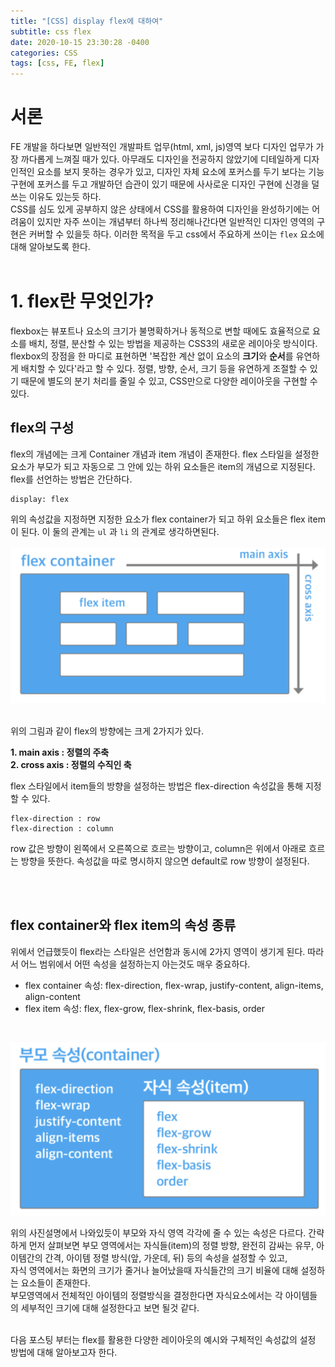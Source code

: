 ```yaml
---
title: "[CSS] display flex에 대하여"
subtitle: css flex
date: 2020-10-15 23:30:28 -0400
categories: CSS 
tags: [css, FE, flex]
---
```


# 서론

FE 개발을 하다보면 일반적인 개발파트 업무(html, xml, js)영역 보다 디자인 업무가 가장 까다롭게 느껴질 때가 있다. 아무래도 디자인을 전공하지 않았기에 디테일하게 디자인적인 요소를 보지 못하는 경우가 있고, 디자인 자체 요소에 포커스를 두기 보다는 기능 구현에 포커스를 두고 개발하던 습관이 있기 때문에 사사로운 디자인 구현에 신경을 덜 쓰는 이유도 있는듯 하다. <br>
CSS를 심도 있게 공부하지 않은 상태에서 CSS를 활용하여 디자인을 완성하기에는 어려움이 있지만 자주 쓰이는 개념부터 하나씩 정리해나간다면 일반적인 디자인 영역의 구현은 커버할 수 있을듯 하다.
이러한 목적을 두고 css에서 주요하게 쓰이는 `flex` 요소에 대해 알아보도록 한다.
<br><br>

# 1. flex란 무엇인가?
flexbox는 뷰포트나 요소의 크기가 불명확하거나 동적으로 변할 때에도 효율적으로 요소를 배치, 정렬, 분산할 수 있는 방법을 제공하는 CSS3의 새로운 레이아웃 방식이다. flexbox의 장점을 한 마디로 표현하면 '복잡한 계산 없이 요소의 **크기**와 **순서**를 유연하게 배치할 수 있다'라고 할 수 있다. 정렬, 방향, 순서, 크기 등을 유연하게 조절할 수 있기 때문에 별도의 분기 처리를 줄일 수 있고, CSS만으로 다양한 레이아웃을 구현할 수 있다.

## flex의 구성
flex의 개념에는 크게 Container 개념과 item 개념이 존재한다. flex 스타일을 설정한 요소가 부모가 되고 자동으로 그 안에 있는 하위 요소들은 item의 개념으로 지정된다.
flex를 선언하는 방법은 간단하다. 
```
display: flex
```
위의 속성값을 지정하면 지정한 요소가 flex container가 되고 하위 요소들은 flex item이 된다. 이 둘의 관계는 `ul` 과 `li` 의 관계로 생각하면된다.
<br><br>
![Flex](../img/flex.png)

<br>
위의 그림과 같이 flex의 방향에는 크게 2가지가 있다.<br>

**1. main axis : 정렬의 주축** <br>
**2. cross axis : 정렬의 수직인 축**<br>

flex 스타일에서 item들의 방향을 설정하는 방법은 flex-direction 속성값을 통해 지정할 수 있다.<br>
```
flex-direction : row 
flex-direction : column 
```
row 값은 방향이 왼쪽에서 오른쪽으로 흐르는 방향이고, column은 위에서 아래로 흐르는 방향을 뜻한다. 속성값을 따로 명시하지 않으면 default로 row 방향이 설정된다.

<br><br>

## flex container와 flex item의 속성 종류
위에서 언급했듯이 flex라는 스타일은 선언함과 동시에 2가지 영역이 생기게 된다. 따라서 어느 범위에서 어떤 속성을 설정하는지 아는것도 매우 중요하다. 
- flex container 속성: flex-direction, flex-wrap, justify-content, align-items, align-content
- flex item 속성: flex, flex-grow, flex-shrink, flex-basis, order

<br>

![Flex_attr](../img/flex_attr.png)

위의 사진설명에서 나와있듯이 부모와 자식 영역 각각에 줄 수 있는 속성은 다르다. 간략하게 먼저 살펴보면 부모 영역에서는 자식들(item)의 정렬 방향, 완전히 감싸는 유무, 아이템간의 간격, 아이템 정렬 방식(앞, 가운데, 뒤) 등의 속성을 설정할 수 있고, <br>
자식 영역에서는 화면의 크기가 줄거나 늘어났을때 자식들간의 크기 비율에 대해 설정하는 요소들이 존재한다.<br>
부모영역에서 전체적인 아이템의 정렬방식을 결정한다면 자식요소에서는 각 아이템들의 세부적인 크기에 대해 설정한다고 보면 될것 같다.
<br><br>

다음 포스팅 부터는 flex를 활용한 다양한 레이아웃의 예시와 구체적인 속성값의 설정 방법에 대해 알아보고자 한다.